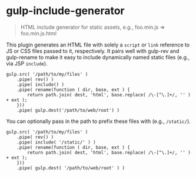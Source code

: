 # gulp-include-generator

> HTML include generator for static assets, e.g., foo.min.js => foo.min.js.html

This plugin generates an HTML file with solely a `script` or `link` reference to JS or CSS files passed to it, respectively. It pairs well with gulp-rev and gulp-rename to make it easy to include dynamically named static files (e.g., via JSP `include`).

```
gulp.src( '/path/to/my/files' )
    .pipe( rev() )
    .pipe( include() )
    .pipe( rename(function ( dir, base, ext ) {
        return path.join( dest, 'html', base.replace( /\-[^\.]+/, '' ) + ext );
    }))
    .pipe( gulp.dest('/path/to/web/root') )
```

You can optionally pass in the path to prefix these files with (e.g., `/static/`).

```
gulp.src( '/path/to/my/files' )
    .pipe( rev() )
    .pipe( include( '/static/' ) )
    .pipe( rename(function ( dir, base, ext ) {
        return path.join( dest, 'html', base.replace( /\-[^\.]+/, '' ) + ext );
    }))
    .pipe( gulp.dest( '/path/to/web/root' ) )
```